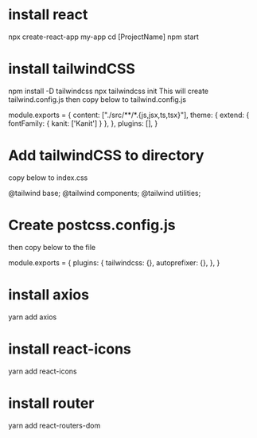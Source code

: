 # install react 
npx create-react-app my-app
cd [ProjectName]
npm start

# install tailwindCSS
npm install -D tailwindcss
npx tailwindcss init
This will create tailwind.config.js
then copy below to tailwind.config.js

module.exports = {
  content: ["./src/**/*.{js,jsx,ts,tsx}"],
  theme: {
    extend: {
      fontFamily: {
        kanit: ['Kanit']
      }
    },
  },
  plugins: [],
}

# Add tailwindCSS to directory
copy below to index.css

@tailwind base;
@tailwind components;
@tailwind utilities;

# Create postcss.config.js 
then copy below to the file

module.exports = {
  plugins: {
    tailwindcss: {},
    autoprefixer: {},
  },
}

# install axios
yarn add axios

# install react-icons
yarn add react-icons

# install router
yarn add react-routers-dom





